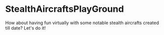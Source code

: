 # StealthAircraftsPlayGround
How about having fun virtually with some notable stealth aircrafts created till date? Let's do it!
